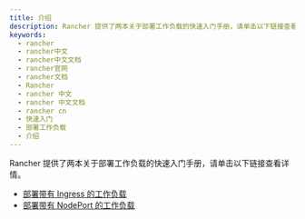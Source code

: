 ```yaml
---
title: 介绍
description: Rancher 提供了两本关于部署工作负载的快速入门手册，请单击以下链接查看详情。
keywords:
  - rancher
  - rancher中文
  - rancher中文文档
  - rancher官网
  - rancher文档
  - Rancher
  - rancher 中文
  - rancher 中文文档
  - rancher cn
  - 快速入门
  - 部署工作负载
  - 介绍
---
```


Rancher 提供了两本关于部署工作负载的快速入门手册，请单击以下链接查看详情。

- [部署带有 Ingress 的工作负载](/docs/rancher2/quick-start-guide/workload/quickstart-deploy-workload-ingress/_index)
- [部署带有 NodePort 的工作负载](/docs/rancher2/quick-start-guide/workload/quickstart-deploy-workload-nodeport/_index)
